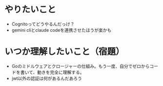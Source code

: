 # やりたいこと
- Cognitoってどうやるんだっけ？
- gemini cliとclaude codeを連携させたほうが楽かも

# いつか理解したいこと（宿題）
- Goのミドルウェアとクロージャーの仕組み。もう一度、自分でゼロからコードを書いて、動きを完全に理解する。
- jwt以外の認証は何があるんだあろう